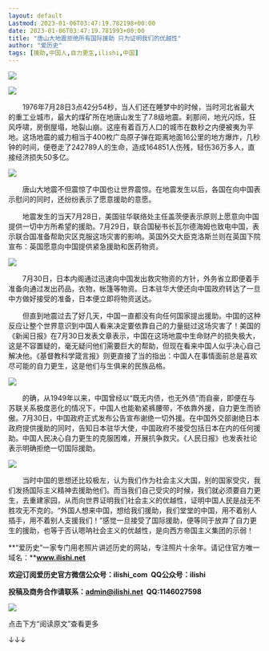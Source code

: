 ```yaml
---
layout: default
Lastmod: 2023-01-06T03:47:19.782198+00:00
date: 2023-01-06T03:47:19.781993+00:00
title: "唐山大地震拒绝所有国际援助 只为证明我们的优越性"
author: "爱历史"
tags: [援助,中国人,自力更生,ilishi,中国]
---
```


![](https://images.weserv.nl/?url=http%3A//mmbiz.qpic.cn/mmbiz/sBAPlvbbgOhsTIFibrjxhPIvxSU6TcXKtNUE8w3UeugyytYEEcs6mLnWXzk2PtAKQiaPWAhBTicgYtXpcaerQ7aug/0%3Fwx_fmt%3Dgif)

![](https://images.weserv.nl/?url=http%3A//mmbiz.qpic.cn/mmbiz/sBAPlvbbgOgiaOSNMj6wdyrvXwD6bwFj7mqBQKHx6YsD6Zuxfo7XM405H1A21fibDSekxjalic9rsmNq9qCJVbsiag/0%3Fwx_fmt%3Djpeg)

　　1976年7月28日3点42分54秒，当人们还在睡梦中的时候，当时河北省最大的重工业城市，最大的煤矿所在地唐山发生了7.8级地震。刹那间，地光闪烁，狂风呼啸，房倒屋塌，地裂山崩。这座有着百万人口的城市在数秒之内便被夷为平地。这场地震的威力相当于400枚广岛原子弹在距离地面16公里的地方爆炸，几秒钟的时间，便卷走了242789人的生命，造成164851人伤残，轻伤36万多人，直接经济损失50多亿。

![](https://images.weserv.nl/?url=http%3A//mmbiz.qpic.cn/mmbiz/sBAPlvbbgOgiaOSNMj6wdyrvXwD6bwFj7rt50GeRFkB5ribx2969w3Bjic83UF4ZYuJTywSeibqhYqia3EENKfUnIkA/0%3Fwx_fmt%3Djpeg)

　　唐山大地震不但震惊了中国也让世界震惊。在地震发生以后，各国在向中国表示慰问的同时，还纷纷表示了愿意援助的意愿。

　　地震发生的当天7月28日，美国驻华联络处主任盖茨便表示原则上愿意向中国提供一切中方所希望的援助。7月29日，联合国秘书长瓦尔德海姆也致电中国，表示联合国准备帮助灾区克服这场灾害的影响。英国外交大臣克洛斯兰则在英国下院宣布：英国愿意向中国提供紧急援助和医药物资。

![](https://images.weserv.nl/?url=http%3A//mmbiz.qpic.cn/mmbiz/sBAPlvbbgOgiaOSNMj6wdyrvXwD6bwFj7ViaJ6VjFD1gmGeYwcPxG6PQkL95EMbTXgzQZEZibdzHYr52y8Z31KKVg/0%3Fwx_fmt%3Djpeg)

　　7月30日，日本内阁通过迅速向中国发出救灾物资的方针，外务省立即便着手准备向通过发出药品，衣物，帐篷等物资。日本驻华大使还向中国政府转达了一旦中方做好接受的准备，日本便立即将物资送达。

　　但直到地震过去了好几天，中国一直都没有向任何国家提出援助。中国的这种反应让整个世界意识到中国人看来决定要依靠自己的力量挺过这场灾害了！美国的《新闻日报》在7月30日发表文章表示，中国在这场地震中生命财产的损失极大，这是不容置疑的，毫无疑问他们需要巨大的帮助，但现在看来中国人似乎决心自己解决他。《基督教科学箴言报》则更直接了当的指出：中国人在事情面前总是喜欢尽可能的自力更生，这是他们与生俱来的民族品格。

![](https://images.weserv.nl/?url=http%3A//mmbiz.qpic.cn/mmbiz/sBAPlvbbgOgiaOSNMj6wdyrvXwD6bwFj7Q2ibJZyKFZF8jUFzCkAfNCoBlTyqMfMUIllT0GdI3KD2abofAzOFUhA/0%3Fwx_fmt%3Djpeg)

　　的确，从1949年以来，中国曾经以“既无内债，也无外债”而自豪，即便在与苏联关系极度恶化的情况下，中国人也能勒紧裤腰带，不依靠外援，自力更生而骄傲。7月30日，中国政府正式发布公告宣布谢绝一切外援。在中国外交部谢绝日本政府提供援助的同时，告知日本驻华大使，中国政府不接受包括日本在内的任何援助。中国人民决心自力更生的克服困难，开展抗争救灾。《人民日报》也发表社论表示明确拒绝一切国际援助。

![](https://images.weserv.nl/?url=http%3A//mmbiz.qpic.cn/mmbiz/sBAPlvbbgOgiaOSNMj6wdyrvXwD6bwFj7KcKy8TPc4YkmZXKaUpuLic3xlVmRNibOMCcSnlSb1Fa6t1N80bicUpHmw/0%3Fwx_fmt%3Djpeg)

　　当时中国的思想还比较极左，认为我们作为社会主义大国，别的国家受灾，我们发扬国际主义精神去援助他们。而当我们自己受灾的时候，我们就必须要自力更生，去重建家园，从而向世界证明我们社会主义的优越性，证明中国人民是战无不胜攻无不克的。“外国人想来中国，想给我们援助，我们堂堂的中国，用不着别人插手，用不着别人支援我们！”感觉一旦接受了国际援助，便等同于放弃了自力更生的援助，也等于否认嗯呐社会主义的优越性，是向西方帝国主义集团的示弱！

**“爱历史”一家专门用老照片讲述历史的网站，专注照片十余年。请记住官方唯一域名：****www.ilishi.net**  

**欢迎订阅爱历史官方微信公众号：ilishi\_com  **QQ公众号：ilishi****

**投稿及商务合作请联系：admin@ilishi.net  QQ:1146027598**

![](https://images.weserv.nl/?url=http%3A//mmbiz.qpic.cn/mmbiz/sBAPlvbbgOiany0dWVaZOxgBNsXepHYlZxRbpFNB9NeHAKBW2RWtZ1dnLxjzXqbtxAbWlomIBdiaEjicuxTC8fDZg/640%3Fwx_fmt%3Djpeg)  

点击下方“阅读原文”查看更多

↓↓↓


